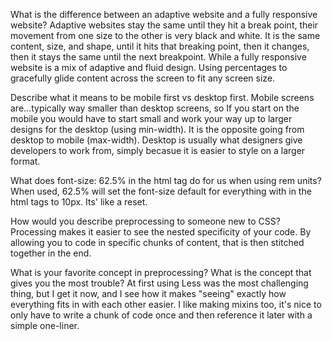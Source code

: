 What is the difference between an adaptive website and a fully responsive website?
    Adaptive websites stay the same until they hit a break point, their movement from one size to the other is very black and white. It is 
    the same content, size, and shape, until it hits that breaking point, then it changes, then it stays the same until the next breakpoint.
    While a fully responsive website is a mix of adaptive and fluid design. Using percentages to gracefully glide content across the screen
    to fit any screen size.

Describe what it means to be mobile first vs desktop first.
    Mobile screens are...typically way smaller than desktop screens, so If you start on the mobile you would have to start small and work
    your way up to larger designs for the desktop (using min-width). It is the opposite going from desktop to mobile (max-width). Desktop
    is usually what designers give developers to work from, simply becasue it is easier to style on a larger format.

What does font-size: 62.5% in the html tag do for us when using rem units?
    When used, 62.5% will set the font-size default for everything with in the html tags to 10px. Its' like a reset.

How would you describe preprocessing to someone new to CSS?
    Processing makes it easier to see the nested specificity of your code. By  allowing you to code in specific chunks of content, that is
    then stitched together in the end.

What is your favorite concept in preprocessing? What is the concept that gives you the most trouble?
    At first using Less was the most challenging thing, but I get it now, and I see how it makes "seeing" exactly how everything fits in 
    with each other easier. I like making mixins too, it's nice to only have to write a chunk of code once and then reference it later 
    with a simple one-liner.
